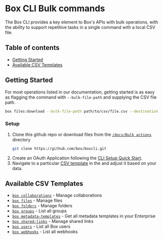 # Box CLI Bulk commands

The Box CLI provides a key element to Box's APIs with bulk operations, with the ability to support repetitive tasks in a single command with a local CSV file.

## Table of contents

- [Getting Started](#getting-started)
- [Available CSV Templates](#available-csv-templates)


## Getting Started

For most operations listed in our documentation, getting started is as easy as flagging the command with `--bulk-file-path` and supplying the CSV file path.

```bash
box files:download --bulk-file-path path/to/csv/file.csv --destination path/to/destination/folder
```

### Setup
1. Clone this github repo or download files from the [`/docs/Bulk actions`][csv-template] directory
    ```bash
    git clone https://github.com/box/boxcli.git
    ```
2. Create an OAuth Application following the [CLI Setup Quick Start][oauth-guide].
3. Navigate to a particular [CSV template][csv-template] in the and adjust it based on your data.



## Available CSV Templates

* [`box collaborations`](collaborations/collaborations.md) - Manage collaborations
* [`box files`](files/files.md) - Manage files
* [`box folders`](folders/folders.md) - Manage folders
* [`box groups`](groups/groups.md) - List all groups
* [`box metadata-templates`](metadata-templates/metadata-templates.md) - Get all metadata templates in your Enterprise
* [`box shared-links`](shared-links/shared-links.md) - Manage shared links
* [`box users`](users/users.md) - List all Box users
* [`box webhooks`](webhooks/webhooks.md) - List all webhooks


[oauth-guide]: https://developer.box.com/guides/cli/quick-start/
[csv-template]: https://github.com/box/boxcli/tree/main/docs/Bulk%20Actions
